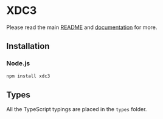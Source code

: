 # XDC3


Please read the main [README][repo-readme] and [documentation][docs] for more.

## Installation

### Node.js

```bash
npm install xdc3
```

## Types

All the TypeScript typings are placed in the `types` folder.

[docs]: http://web3js.readthedocs.io/en/1.0/
[repo]: https://github.com/XinFinOrg/XDC3
[repo-readme]: https://github.com/XinFinOrg/XDC3/blob/1.x/README.md
[npm-image]: https://img.shields.io/npm/v/web3.svg
[npm-url]: https://npmjs.org/package/web3
